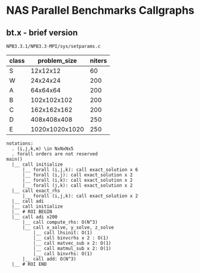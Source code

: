 # NAS Parallel Benchmarks Callgraphs

## bt.x - brief version

`NPB3.3.1/NPB3.3-MPI/sys/setparams.c`

| class |      problem_size | niters |
|-------|-------------------|--------|
|     S |          12x12x12 |     60 |
|     W |          24x24x24 |    200 |
|     A |          64x64x64 |    200 |
|     B |        102x102x102|    200 |
|     C |        162x162x162|    200 |
|     D |        408x408x408|    250 |
|     E |     1020x1020x1020|    250 |

```
notations:
  . (i,j,k,m) \in NxNxNx5
  . forall orders are not reserved
main()
  |__ call initialize
      |__ forall (i,j,k): call exact_solution x 6
      |__ forall (i,j): call exact_solution x 2
      |__ forall (i,k): call exact_solution x 2
      |__ forall (j,k): call exact_solution x 2
  |__ call exact_rhs
      |__ forall (i,j,k): call exact_solution x 2
  |__ call adi
  |__ call initialize
  |__ # ROI BEGIN
  |__ call adi x200
      |__ call compute_rhs: O(N^3)
      |__ call x_solve, y_solve, z_solve
          |__ call lhsinit: O(1)
          |__ call binvcrhs x 2 : O(1)
          |__ call matvec_sub x 2: O(1)
          |__ call matmul_sub x 2: O(1)
          |__ call binvrhs: O(1)
      |__ call add: O(N^3)
  |__ # ROI END
```
